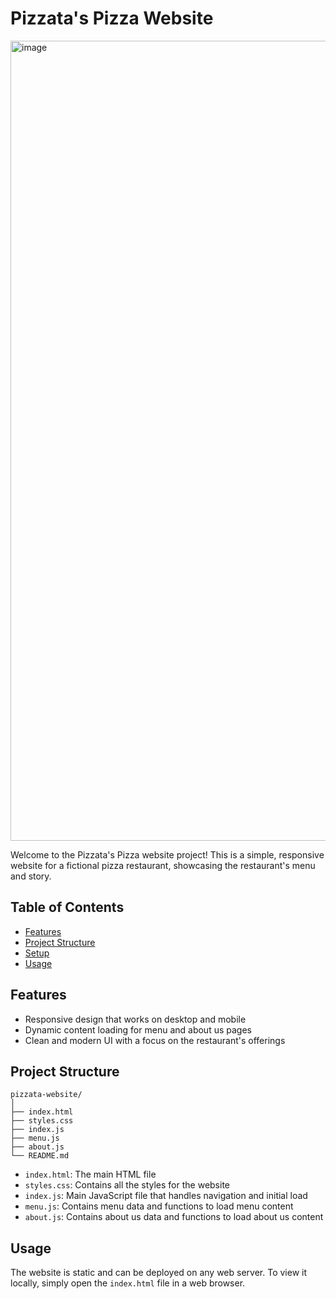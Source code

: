 # Pizzata's Pizza Website

<img width="1280" alt="image" src="https://github.com/user-attachments/assets/2a5f9542-15a6-48ae-868b-88aab3b1e009">



Welcome to the Pizzata's Pizza website project! This is a simple, responsive website for a fictional pizza restaurant, showcasing the restaurant's menu and story.

## Table of Contents

- [Features](#features)
- [Project Structure](#project-structure)
- [Setup](#setup)
- [Usage](#usage)


## Features

- Responsive design that works on desktop and mobile
- Dynamic content loading for menu and about us pages
- Clean and modern UI with a focus on the restaurant's offerings

## Project Structure

```
pizzata-website/
│
├── index.html
├── styles.css
├── index.js
├── menu.js
├── about.js
└── README.md
```

- `index.html`: The main HTML file
- `styles.css`: Contains all the styles for the website
- `index.js`: Main JavaScript file that handles navigation and initial load
- `menu.js`: Contains menu data and functions to load menu content
- `about.js`: Contains about us data and functions to load about us content


## Usage

The website is static and can be deployed on any web server. To view it locally, simply open the `index.html` file in a web browser.
